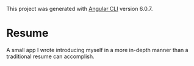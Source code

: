 This project was generated with [Angular CLI](https://github.com/angular/angular-cli) version 6.0.7.
# Resume
A small app I wrote introducing myself in a more in-depth manner than a traditional resume can accomplish.
